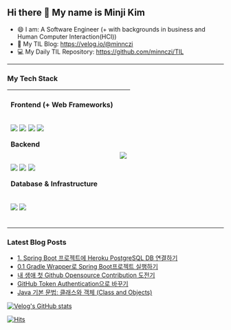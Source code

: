 ## Hi there 👋 My name is Minji Kim   

- 😄  I am: A Software Engineer (+ with backgrounds in business and Human Computer Interaction(HCI))
- 💬  My TIL Blog: https://velog.io/@minnczi
- 💻  My Daily TIL Repository: https://github.com/minnczi/TIL

<hr>
 
### My Tech Stack

|<br />Frontend (+ Web Frameworks)<br/><p><br /><img src="https://img.shields.io/badge/javascript%20-%23F7DF1E.svg?&style=for-the-badge&logo=javascript&logoColor=black"/>  <img src="https://img.shields.io/badge/html5%20-%23E34F26.svg?&style=for-the-badge&logo=HTML5&logoColor=white"/>  <img src="https://img.shields.io/badge/css3%20-%231572B6.svg?&style=for-the-badge&logo=css3&logoColor=white"/>  <img src="https://img.shields.io/badge/vue.js%20-%2341B883.svg?&style=for-the-badge&logo=vue.js&logoColor=white"/></p>Backend <br /><p><br/><img src="https://img.shields.io/badge/python%20-%233776AB.svg?&style=for-the-badge&logo=python&logoColor=white"/>  <img src="https://img.shields.io/badge/java%20-%235382A1.svg?&style=for-the-badge&logo=java&logoColor=white"/>  <img src="https://img.shields.io/badge/Django-%23092E20.svg?&style=for-the-badge&logo=Django&logoColor=white"/></p>Database & Infrastructure<br /><p><br/> <img src="https://img.shields.io/badge/Amazon_AWS-%23232F3E.svg?&style=for-the-badge&logo=amazonaws&logoColor=white" />  <img src="https://img.shields.io/badge/SQL-%23232F3E.svg?&style=for-the-badge&logo=mysql&logoColor=white" /></p>| <img src = "https://github-readme-stats.vercel.app/api/top-langs/?username=minnczi&langs_count=4&theme=omni"> |
| :------------------------------------------------------------ | ------------------------------------------------------------ |


<hr>

### Latest Blog Posts
<!-- BLOG-POST-LIST:START -->
- [1. Spring Boot 프로젝트에 Heroku PostgreSQL DB 연결하기](https://velog.io/@minnczi/1.-Spring-Boot-%ED%94%84%EB%A1%9C%EC%A0%9D%ED%8A%B8%EC%97%90-Heroku-PostgreSQL-DB-%EC%97%B0%EA%B2%B0%ED%95%98%EA%B8%B0)
- [0.1 Gradle Wrapper로 Spring Boot프로젝트 실행하기](https://velog.io/@minnczi/00.1-Gradle-Wrapper%EB%A1%9C-Spring-Boot%ED%94%84%EB%A1%9C%EC%A0%9D%ED%8A%B8-%EC%8B%A4%ED%96%89%ED%95%98%EA%B8%B0)
- [내 생애 첫 Github Opensource Contribution 도전기](https://velog.io/@minnczi/%EB%82%B4-%EC%83%9D%EC%95%A0-%EC%B2%AB-Github-Opensource-Contribution-%EB%8F%84%EC%A0%84%EA%B8%B0)
- [GitHub Token Authentication으로 바꾸기](https://velog.io/@minnczi/GitHub-Token-Authentication%EC%9C%BC%EB%A1%9C-%EB%B0%94%EA%BE%B8%EA%B8%B0)
- [Java 기본 문법: 클래스와 객체 &lpar;Class and Objects&rpar;](https://velog.io/@minnczi/Java-%EA%B8%B0%EB%B3%B8-%EB%AC%B8%EB%B2%95-%ED%81%B4%EB%9E%98%EC%8A%A4%EC%99%80-%EA%B0%9D%EC%B2%B4-Class-and-Objects)
<!-- BLOG-POST-LIST:END -->

[![Velog's GitHub stats](https://velog-readme-stats.vercel.app/api?name=minnczi)](https://github.com/minnczi/minnczi)


[![Hits](https://hits.seeyoufarm.com/api/count/incr/badge.svg?url=https%3A%2F%2Fgithub.com%2Fzzerii%2Fhit-counter&count_bg=%2347A3FF&title_bg=%23D49CFF&icon=&icon_color=%23E7E7E7&title=hits&edge_flat=false)](https://hits.seeyoufarm.com)

<!--
**minnczi/minnczi** is a ✨ _special_ ✨ repository because its `README.md` (this file) appears on your GitHub profile.

Here are some ideas to get you started:

- 🔭 I’m currently working on ...
- 🌱 I’m currently learning ...
- 👯 I’m looking to collaborate on ...
- 🤔 I’m looking for help with ...
- 💬 Ask me about ...
- 📫 How to reach me: ...
- 😄 Pronouns: ...
- ⚡ Fun fact: ...
-->
